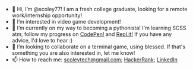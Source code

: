 - 👋 Hi, I’m @scoley77! I am a fresh college graduate, looking for a remote work/internship opportunity!
- 👀 I’m interested in video game development!
- 🌱 I’m currently on my way to becoming a pythonista! I'm learning SCSS atm; follow my progress on <a href="https://codepen.io/scoley77">CodePen!</a> and <a href="https://replit.com/@scoley77">Repl.it!</a> If you have any advice, I'd love to hear :)
- 💞️ I’m looking to collaborate on a terminal game, using blessed. If that's something you are also interested in, let me know!
- 📫 How to reach me: scoleytech@gmail.com; <a href="https://www.hackerrank.com/scoleytech">HackerRank</a>; <a href="https://www.linkedin.com/in/sara-coley-401234b4/">LinkedIn


